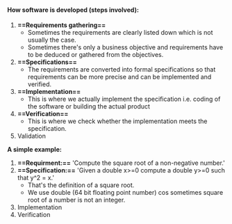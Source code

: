 #### How software is developed (steps involved):
1. **==Requirements gathering==**
	- Sometimes the requirements are clearly listed down which is not usually the case.
	- Sometimes there's only a business objective and requirements have to be deduced or gathered from the objectives.
2. **==Specifications==**
	- The requirements are converted into formal specifications so that requirements can be more precise and can be implemented and verified.
3. **==Implementation==**
	- This is where we actually implement the specification i.e. coding of the software or building the actual product
4. **==Verification==**
	- This is where we check whether the implementation meets the specification.
5. Validation

**A simple example:**
1. **==Requirment:==** 'Compute the square root of a non-negative number.'
2. **==Specification:==** 'Given a double x>=0 compute a double y>=0 such that y^2 = x.'
	- That's the definition of a square root.
	- We use double (64 bit floating point number) cos sometimes square root of a number is not an integer.
3. Implementation
4. Verification